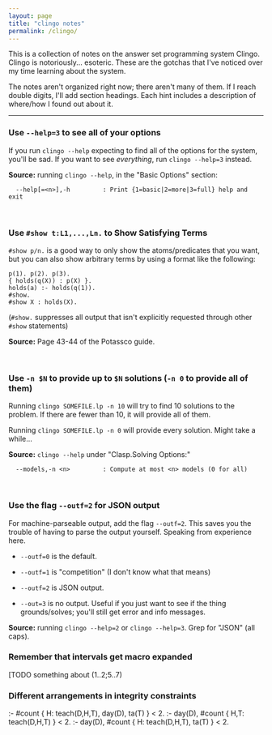 ```yaml
---
layout: page
title: "clingo notes"
permalink: /clingo/
---
```


This is a collection of notes on the answer set programming system Clingo. Clingo is
notoriously... esoteric. These are the gotchas that I've noticed over my time learning
about the system.

The notes aren't organized right now; there aren't many of them. If I reach double
digits, I'll add section headings. Each hint includes a description of where/how I found
out about it.

---

### Use `--help=3` to see all of your options

If you run `clingo --help` expecting to find all of the options for the system, you'll
be sad. If you want to see _everything_, run `clingo --help=3` instead.

__Source:__ running `clingo --help`, in the "Basic Options" section:
```
  --help[=<n>],-h         : Print {1=basic|2=more|3=full} help and exit
```

<br>

### Use `#show t:L1,...,Ln.` to Show Satisfying Terms

`#show p/n.` is a good way to only show the atoms/predicates that you want, but you can
also show arbitrary terms by using a format like the following:

```
p(1). p(2). p(3).
{ holds(q(X)) : p(X) }.
holds(a) :- holds(q(1)).
#show.
#show X : holds(X).
```

(`#show.` suppresses all output that isn't explicitly requested through other `#show`
statements)

__Source:__ Page 43-44 of the Potassco guide.

<br>

### Use `-n $N` to provide up to `$N` solutions (`-n 0` to provide all of them)

Running `clingo SOMEFILE.lp -n 10` will try to find 10 solutions to the problem. If there
are fewer than 10, it will provide all of them.

Running `clingo SOMEFILE.lp -n 0` will provide every solution. Might take a while...

__Source:__ `clingo --help` under "Clasp.Solving Options:"
```
  --models,-n <n>         : Compute at most <n> models (0 for all)
```

<br>

### Use the flag `--outf=2` for JSON output

For machine-parseable output, add the flag `--outf=2`. This saves you the trouble of
having to parse the output yourself. Speaking from experience here.

- `--outf=0` is the default.

- `--outf=1` is "competition" (I don't know what that means)

- `--outf=2` is JSON output.

- `--out=3` is no output. Useful if you just want to see if the thing grounds/solves;
you'll still get error and info messages.

__Source:__ running `clingo --help=2` or `clingo --help=3`. Grep for "JSON" (all caps).

<!--### Use multiple integrity constraints to for "or-like" situations-->

### Remember that intervals get macro expanded

[TODO something about (1..2;5..7)

### Different arrangements in integrity constraints

:- #count { H: teach(D,H,T), day(D), ta(T) } < 2.
:- day(D), #count { H,T: teach(D,H,T) } < 2.
:- day(D), #count { H: teach(D,H,T), ta(T) } < 2.
